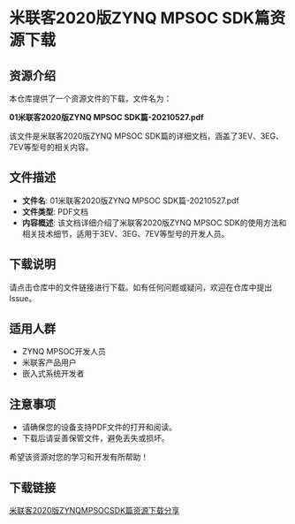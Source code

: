 # 米联客2020版ZYNQ MPSOC SDK篇资源下载

## 资源介绍

本仓库提供了一个资源文件的下载，文件名为：

**01米联客2020版ZYNQ MPSOC SDK篇-20210527.pdf**

该文件是米联客2020版ZYNQ MPSOC SDK篇的详细文档，涵盖了3EV、3EG、7EV等型号的相关内容。

## 文件描述

- **文件名**: 01米联客2020版ZYNQ MPSOC SDK篇-20210527.pdf
- **文件类型**: PDF文档
- **内容概述**: 该文档详细介绍了米联客2020版ZYNQ MPSOC SDK的使用方法和相关技术细节，适用于3EV、3EG、7EV等型号的开发人员。

## 下载说明

请点击仓库中的文件链接进行下载。如有任何问题或疑问，欢迎在仓库中提出Issue。

## 适用人群

- ZYNQ MPSOC开发人员
- 米联客产品用户
- 嵌入式系统开发者

## 注意事项

- 请确保您的设备支持PDF文件的打开和阅读。
- 下载后请妥善保管文件，避免丢失或损坏。

希望该资源对您的学习和开发有所帮助！

## 下载链接

[米联客2020版ZYNQMPSOCSDK篇资源下载分享](https://pan.quark.cn/s/6aaeb407eaa9)